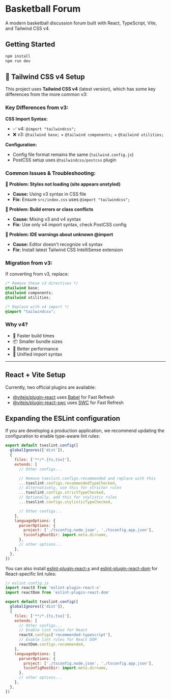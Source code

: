 # Basketball Forum

A modern basketball discussion forum built with React, TypeScript, Vite, and Tailwind CSS v4.

## Getting Started

```bash
npm install
npm run dev
```

## 🎨 Tailwind CSS v4 Setup

This project uses **Tailwind CSS v4** (latest version), which has some key differences from the more common v3:

### Key Differences from v3:

**CSS Import Syntax:**
- ✅ v4: `@import "tailwindcss";`
- ❌ v3: `@tailwind base;` + `@tailwind components;` + `@tailwind utilities;`

**Configuration:**
- Config file format remains the same (`tailwind.config.js`)
- PostCSS setup uses `@tailwindcss/postcss` plugin

### Common Issues & Troubleshooting:

**🚨 Problem: Styles not loading (site appears unstyled)**
- **Cause:** Using v3 syntax in CSS file
- **Fix:** Ensure `src/index.css` uses `@import "tailwindcss";`

**🚨 Problem: Build errors or class conflicts**
- **Cause:** Mixing v3 and v4 syntax
- **Fix:** Use only v4 import syntax, check PostCSS config

**🚨 Problem: IDE warnings about unknown @import**
- **Cause:** Editor doesn't recognize v4 syntax
- **Fix:** Install latest Tailwind CSS IntelliSense extension

### Migration from v3:
If converting from v3, replace:
```css
/* Remove these v3 directives */
@tailwind base;
@tailwind components;
@tailwind utilities;

/* Replace with v4 import */
@import "tailwindcss";
```

### Why v4?
- 🚀 Faster build times
- 📦 Smaller bundle sizes
- 🎯 Better performance
- 🔧 Unified import syntax

---

## React + Vite Setup

Currently, two official plugins are available:

- [@vitejs/plugin-react](https://github.com/vitejs/vite-plugin-react/blob/main/packages/plugin-react) uses [Babel](https://babeljs.io/) for Fast Refresh
- [@vitejs/plugin-react-swc](https://github.com/vitejs/vite-plugin-react/blob/main/packages/plugin-react-swc) uses [SWC](https://swc.rs/) for Fast Refresh

## Expanding the ESLint configuration

If you are developing a production application, we recommend updating the configuration to enable type-aware lint rules:

```js
export default tseslint.config([
  globalIgnores(['dist']),
  {
    files: ['**/*.{ts,tsx}'],
    extends: [
      // Other configs...

      // Remove tseslint.configs.recommended and replace with this
      ...tseslint.configs.recommendedTypeChecked,
      // Alternatively, use this for stricter rules
      ...tseslint.configs.strictTypeChecked,
      // Optionally, add this for stylistic rules
      ...tseslint.configs.stylisticTypeChecked,

      // Other configs...
    ],
    languageOptions: {
      parserOptions: {
        project: ['./tsconfig.node.json', './tsconfig.app.json'],
        tsconfigRootDir: import.meta.dirname,
      },
      // other options...
    },
  },
])
```

You can also install [eslint-plugin-react-x](https://github.com/Rel1cx/eslint-react/tree/main/packages/plugins/eslint-plugin-react-x) and [eslint-plugin-react-dom](https://github.com/Rel1cx/eslint-react/tree/main/packages/plugins/eslint-plugin-react-dom) for React-specific lint rules:

```js
// eslint.config.js
import reactX from 'eslint-plugin-react-x'
import reactDom from 'eslint-plugin-react-dom'

export default tseslint.config([
  globalIgnores(['dist']),
  {
    files: ['**/*.{ts,tsx}'],
    extends: [
      // Other configs...
      // Enable lint rules for React
      reactX.configs['recommended-typescript'],
      // Enable lint rules for React DOM
      reactDom.configs.recommended,
    ],
    languageOptions: {
      parserOptions: {
        project: ['./tsconfig.node.json', './tsconfig.app.json'],
        tsconfigRootDir: import.meta.dirname,
      },
      // other options...
    },
  },
])
```
